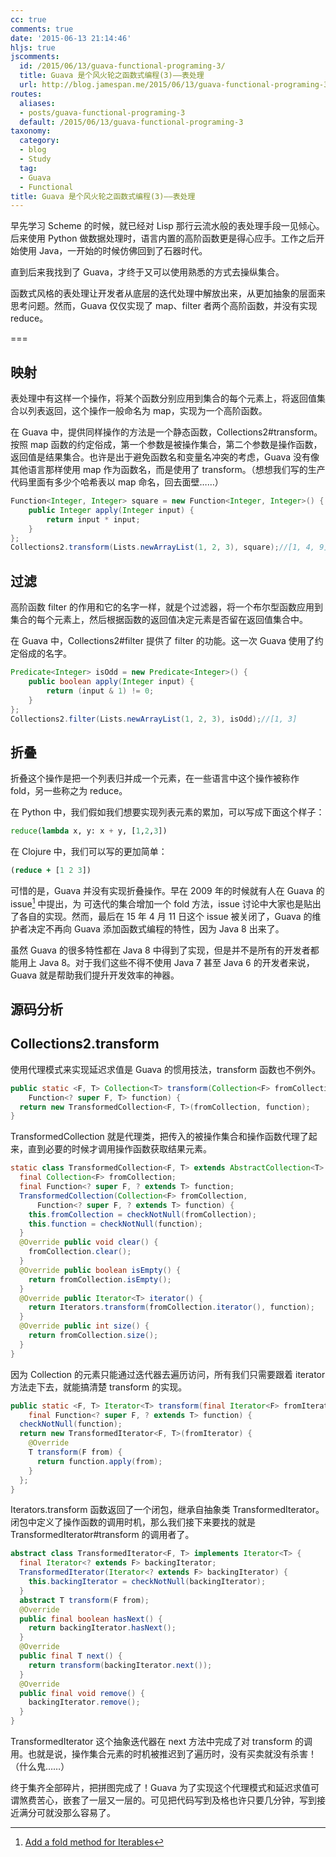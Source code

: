 ```yaml
---
cc: true
comments: true
date: '2015-06-13 21:14:46'
hljs: true
jscomments:
  id: /2015/06/13/guava-functional-programing-3/
  title: Guava 是个风火轮之函数式编程(3)——表处理
  url: http://blog.jamespan.me/2015/06/13/guava-functional-programing-3/
routes:
  aliases:
  - posts/guava-functional-programing-3
  default: /2015/06/13/guava-functional-programing-3
taxonomy:
  category:
  - blog
  - Study
  tag:
  - Guava
  - Functional
title: Guava 是个风火轮之函数式编程(3)——表处理
---
```


早先学习 Scheme 的时候，就已经对 Lisp 那行云流水般的表处理手段一见倾心。后来使用 Python 做数据处理时，语言内置的高阶函数更是得心应手。工作之后开始使用 Java，一开始的时候仿佛回到了石器时代。

直到后来我找到了 Guava，才终于又可以使用熟悉的方式去操纵集合。

函数式风格的表处理让开发者从底层的迭代处理中解放出来，从更加抽象的层面来思考问题。然而，Guava 仅仅实现了 map、filter 者两个高阶函数，并没有实现 reduce。

===



## 映射 ##

表处理中有这样一个操作，将某个函数分别应用到集合的每个元素上，将返回值集合以列表返回，这个操作一般命名为 map，实现为一个高阶函数。

在 Guava 中，提供同样操作的方法是一个静态函数，Collections2#transform。按照 map 函数的约定俗成，第一个参数是被操作集合，第二个参数是操作函数，返回值是结果集合。也许是出于避免函数名和变量名冲突的考虑，Guava 没有像其他语言那样使用 map 作为函数名，而是使用了 transform。（想想我们写的生产代码里面有多少个哈希表以 map 命名，回去面壁……）

```java
Function<Integer, Integer> square = new Function<Integer, Integer>() {
    public Integer apply(Integer input) {
        return input * input;
    }
};
Collections2.transform(Lists.newArrayList(1, 2, 3), square);//[1, 4, 9]
```

## 过滤 ##

高阶函数 filter 的作用和它的名字一样，就是个过滤器，将一个布尔型函数应用到集合的每个元素上，然后根据函数的返回值决定元素是否留在返回值集合中。

在 Guava 中，Collections2#filter 提供了 filter 的功能。这一次 Guava 使用了约定俗成的名字。

```java
Predicate<Integer> isOdd = new Predicate<Integer>() {
    public boolean apply(Integer input) {
        return (input & 1) != 0;
    }
};
Collections2.filter(Lists.newArrayList(1, 2, 3), isOdd);//[1, 3]
```

## 折叠 ##

折叠这个操作是把一个列表归并成一个元素，在一些语言中这个操作被称作 fold，另一些称之为 reduce。

在 Python 中，我们假如我们想要实现列表元素的累加，可以写成下面这个样子：

```python
reduce(lambda x, y: x + y, [1,2,3])
```

在 Clojure 中，我们可以写的更加简单：

```clj
(reduce + [1 2 3])
```

可惜的是，Guava 并没有实现折叠操作。早在 2009 年的时候就有人在 Guava 的 issue[^1] 中提出，为 可迭代的集合增加一个 fold 方法，issue 讨论中大家也是贴出了各自的实现。然而，最后在 15 年 4 月 11 日这个 issue 被关闭了，Guava 的维护者决定不再向 Guava 添加函数式编程的特性，因为 Java 8 出来了。

[^1]: [Add a fold method for Iterables][1]

虽然 Guava 的很多特性都在 Java 8 中得到了实现，但是并不是所有的开发者都能用上 Java 8。对于我们这些不得不使用 Java 7 甚至 Java 6 的开发者来说，Guava 就是帮助我们提升开发效率的神器。


## 源码分析 ##

## Collections2.transform ##

使用代理模式来实现延迟求值是 Guava 的惯用技法，transform 函数也不例外。

```java
public static <F, T> Collection<T> transform(Collection<F> fromCollection,
    Function<? super F, T> function) {
  return new TransformedCollection<F, T>(fromCollection, function);
}
```

TransformedCollection 就是代理类，把传入的被操作集合和操作函数代理了起来，直到必要的时候才调用操作函数获取结果元素。

```java
static class TransformedCollection<F, T> extends AbstractCollection<T> {
  final Collection<F> fromCollection;
  final Function<? super F, ? extends T> function;
  TransformedCollection(Collection<F> fromCollection,
      Function<? super F, ? extends T> function) {
    this.fromCollection = checkNotNull(fromCollection);
    this.function = checkNotNull(function);
  }
  @Override public void clear() {
    fromCollection.clear();
  }
  @Override public boolean isEmpty() {
    return fromCollection.isEmpty();
  }
  @Override public Iterator<T> iterator() {
    return Iterators.transform(fromCollection.iterator(), function);
  }
  @Override public int size() {
    return fromCollection.size();
  }
}
```

因为 Collection 的元素只能通过迭代器去遍历访问，所有我们只需要跟着 iterator 方法走下去，就能搞清楚 transform 的实现。

```java
public static <F, T> Iterator<T> transform(final Iterator<F> fromIterator,
    final Function<? super F, ? extends T> function) {
  checkNotNull(function);
  return new TransformedIterator<F, T>(fromIterator) {
    @Override
    T transform(F from) {
      return function.apply(from);
    }
  };
}
```

Iterators.transform 函数返回了一个闭包，继承自抽象类 TransformedIterator。闭包中定义了操作函数的调用时机，那么我们接下来要找的就是 TransformedIterator#transform 的调用者了。

```java
abstract class TransformedIterator<F, T> implements Iterator<T> {
  final Iterator<? extends F> backingIterator;
  TransformedIterator(Iterator<? extends F> backingIterator) {
    this.backingIterator = checkNotNull(backingIterator);
  }
  abstract T transform(F from);
  @Override
  public final boolean hasNext() {
    return backingIterator.hasNext();
  }
  @Override
  public final T next() {
    return transform(backingIterator.next());
  }
  @Override
  public final void remove() {
    backingIterator.remove();
  }
}
```

TransformedIterator 这个抽象迭代器在 next 方法中完成了对 transform 的调用。也就是说，操作集合元素的时机被推迟到了遍历时，没有买卖就没有杀害！（什么鬼……）

终于集齐全部碎片，把拼图完成了！Guava 为了实现这个代理模式和延迟求值可谓煞费苦心，嵌套了一层又一层的。可见把代码写到及格也许只要几分钟，写到接近满分可就没那么容易了。


[1]: https://github.com/google/guava/issues/218